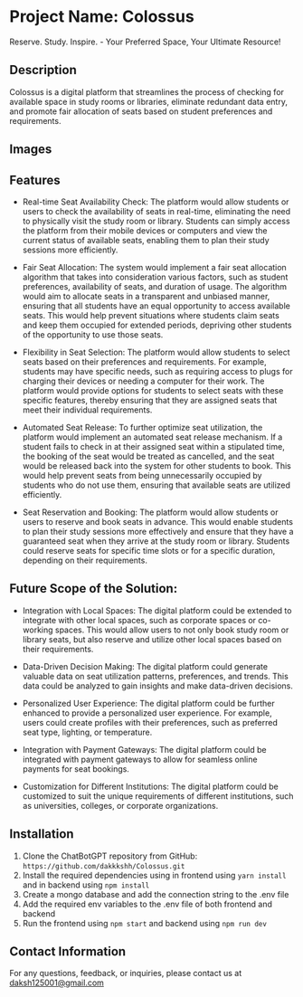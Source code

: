 # Project Name: Colossus
Reserve. Study. Inspire. - Your Preferred Space, Your Ultimate Resource!

## Description
Colossus is a digital platform that streamlines the process of checking for available space in study rooms or libraries, eliminate redundant data entry, and promote fair allocation of seats based on student preferences and requirements.

## Images


## Features
- Real-time Seat Availability Check: The platform would allow students or users to check the availability of seats in real-time, eliminating the need to physically visit the study room or library. Students can simply access the platform from their mobile devices or computers and view the current status of available seats, enabling them to plan their study sessions more efficiently.

- Fair Seat Allocation: The system would implement a fair seat allocation algorithm that takes into consideration various factors, such as student preferences, availability of seats, and duration of usage. The algorithm would aim to allocate seats in a transparent and unbiased manner, ensuring that all students have an equal opportunity to access available seats. This would help prevent situations where students claim seats and keep them occupied for extended periods, depriving other students of the opportunity to use those seats.

- Flexibility in Seat Selection: The platform would allow students to select seats based on their preferences and requirements. For example, students may have specific needs, such as requiring access to plugs for charging their devices or needing a computer for their work. The platform would provide options for students to select seats with these specific features, thereby ensuring that they are assigned seats that meet their individual requirements.

- Automated Seat Release: To further optimize seat utilization, the platform would implement an automated seat release mechanism. If a student fails to check in at their assigned seat within a stipulated time, the booking of the seat would be treated as cancelled, and the seat would be released back into the system for other students to book. This would help prevent seats from being unnecessarily occupied by students who do not use them, ensuring that available seats are utilized efficiently.

- Seat Reservation and Booking: The platform would allow students or users to reserve and book seats in advance. This would enable students to plan their study sessions more effectively and ensure that they have a guaranteed seat when they arrive at the study room or library. Students could reserve seats for specific time slots or for a specific duration, depending on their requirements.

## Future Scope of the Solution:
- Integration with Local Spaces: The digital platform could be extended to integrate with other local spaces, such as corporate spaces or co-working spaces. This would allow users to not only book study room or library seats, but also reserve and utilize other local spaces based on their requirements. 

- Data-Driven Decision Making: The digital platform could generate valuable data on seat utilization patterns, preferences, and trends. This data could be analyzed to gain insights and make data-driven decisions.

- Personalized User Experience: The digital platform could be further enhanced to provide a personalized user experience. For example, users could create profiles with their preferences, such as preferred seat type, lighting, or temperature.

- Integration with Payment Gateways: The digital platform could be integrated with payment gateways to allow for seamless online payments for seat bookings.

- Customization for Different Institutions: The digital platform could be customized to suit the unique requirements of different institutions, such as universities, colleges, or corporate organizations.

## Installation
1. Clone the ChatBotGPT repository from GitHub: `https://github.com/dakkkshh/Colossus.git`
2. Install the required dependencies using in frontend using `yarn install` and in backend using `npm install`
3. Create a mongo database and add the connection string to the .env file
4. Add the required env variables to the .env file of both frontend and backend
5. Run the frontend using `npm start` and backend using `npm run dev`



## Contact Information
For any questions, feedback, or inquiries, please contact us at daksh125001@gmail.com
